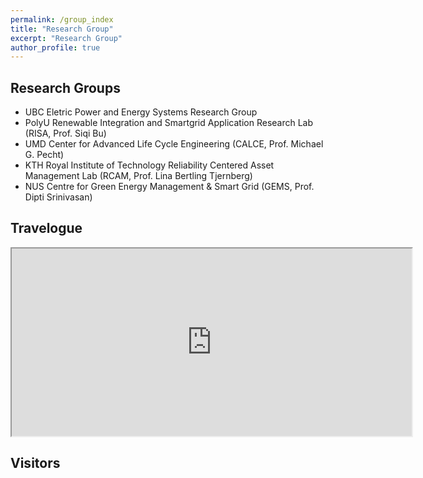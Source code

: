 ```yaml
---
permalink: /group_index
title: "Research Group"
excerpt: "Research Group"
author_profile: true
---
```


## Research Groups
- UBC Eletric Power and Energy Systems Research Group
- PolyU Renewable Integration and Smartgrid Application Research Lab (RISA, Prof. Siqi Bu) 
- UMD Center for Advanced Life Cycle Engineering (CALCE, Prof. Michael G. Pecht)
- KTH Royal Institute of Technology Reliability Centered Asset Management Lab (RCAM, Prof. Lina Bertling Tjernberg)
- NUS Centre for Green Energy Management & Smart Grid (GEMS, Prof. Dipti Srinivasan)

## Travelogue
<iframe src="https://www.google.com/maps/d/embed?mid=18n6EttrVsip4UE6Ohat6MkdOlIT7JC4&ehbc=2E312F" width="640" height="300"></iframe>

## Visitors
<script type="text/javascript" id="clustrmaps" src="//clustrmaps.com/map_v2.js?d=ZTOd4LckulvSmQP3J9MLcrivOfRpFn1X2wBfmYuxabA&cl=ffffff&w=a" width="640" height="300"></script>
